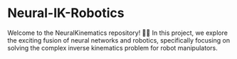 # Neural-IK-Robotics
Welcome to the NeuralKinematics repository! 🤖🧠  In this project, we explore the exciting fusion of neural networks and robotics, specifically focusing on solving the complex inverse kinematics problem for robot manipulators.
